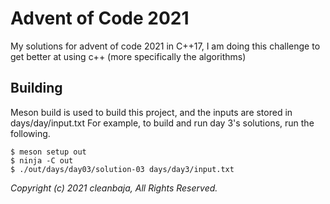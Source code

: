 # Advent of Code 2021
My solutions for advent of code 2021 in C++17, I am doing this challenge to
get better at using c++ (more specifically the algorithms)

## Building
Meson build is used to build this project, and the inputs are stored in days/day<num>/input.txt
For example, to build and run day 3's solutions, run the following.

```
$ meson setup out
$ ninja -C out
$ ./out/days/day03/solution-03 days/day3/input.txt
```

*Copyright (c) 2021 cleanbaja, All Rights Reserved.*
